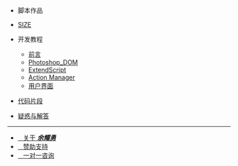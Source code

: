 - 脚本作品
 - [SIZE](scripts/size.md)

- 开发教程
  - [前言](pages/forward.md)
  - [Photoshop_DOM](pages/DOM)
  - [ExtendScript](pages/extendScript)
  - [Action Manager](pages/AM)
  - [用户界面](pages/UI)

- [代码片段](pages/snippets)
- [疑惑与解答](pages/QA)

---

- [<i class="fa fa-address-card-o"></i>&nbsp;&nbsp;&nbsp;关于&nbsp;***余耀勇***](pages/about)
- [<i class="fa fa-camera-retro"></i>&nbsp;&nbsp;&nbsp;赞助支持](pages/donate)
- [<i class="fa fa-handshake-o"></i>&nbsp;&nbsp;&nbsp;一对一咨询](pages/advice)